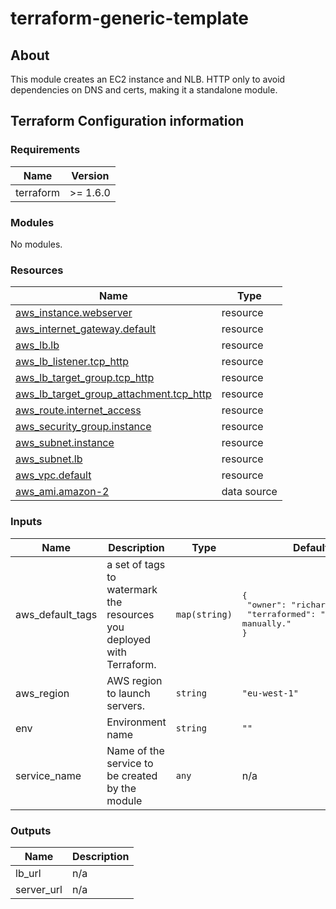 # terraform-generic-template

## About

This module creates an EC2 instance and NLB. HTTP only to avoid dependencies on DNS and certs, making it a standalone module.


## Terraform Configuration information

<!-- BEGIN_TF_DOCS -->

### Requirements

| Name | Version |
|------|---------|
| terraform | >= 1.6.0 |

### Modules

No modules.

### Resources

| Name | Type |
|------|------|
| [aws_instance.webserver](https://registry.terraform.io/providers/hashicorp/aws/latest/docs/resources/instance) | resource |
| [aws_internet_gateway.default](https://registry.terraform.io/providers/hashicorp/aws/latest/docs/resources/internet_gateway) | resource |
| [aws_lb.lb](https://registry.terraform.io/providers/hashicorp/aws/latest/docs/resources/lb) | resource |
| [aws_lb_listener.tcp_http](https://registry.terraform.io/providers/hashicorp/aws/latest/docs/resources/lb_listener) | resource |
| [aws_lb_target_group.tcp_http](https://registry.terraform.io/providers/hashicorp/aws/latest/docs/resources/lb_target_group) | resource |
| [aws_lb_target_group_attachment.tcp_http](https://registry.terraform.io/providers/hashicorp/aws/latest/docs/resources/lb_target_group_attachment) | resource |
| [aws_route.internet_access](https://registry.terraform.io/providers/hashicorp/aws/latest/docs/resources/route) | resource |
| [aws_security_group.instance](https://registry.terraform.io/providers/hashicorp/aws/latest/docs/resources/security_group) | resource |
| [aws_subnet.instance](https://registry.terraform.io/providers/hashicorp/aws/latest/docs/resources/subnet) | resource |
| [aws_subnet.lb](https://registry.terraform.io/providers/hashicorp/aws/latest/docs/resources/subnet) | resource |
| [aws_vpc.default](https://registry.terraform.io/providers/hashicorp/aws/latest/docs/resources/vpc) | resource |
| [aws_ami.amazon-2](https://registry.terraform.io/providers/hashicorp/aws/latest/docs/data-sources/ami) | data source |

### Inputs

| Name | Description | Type | Default | Required |
|------|-------------|------|---------|:--------:|
| aws\_default\_tags | a set of tags to watermark the resources you deployed with Terraform. | `map(string)` | <pre>{<br>  "owner": "richard",<br>  "terraformed": "Do not edit manually."<br>}</pre> | no |
| aws\_region | AWS region to launch servers. | `string` | `"eu-west-1"` | no |
| env | Environment name | `string` | `""` | no |
| service\_name | Name of the service to be created by the module | `any` | n/a | yes |

### Outputs

| Name | Description |
|------|-------------|
| lb\_url | n/a |
| server\_url | n/a |

<!-- END_TF_DOCS -->